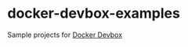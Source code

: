 docker-devbox-examples
======================

Sample projects for [Docker Devbox](https://github.com/gfi-centre-ouest/docker-devbox)

